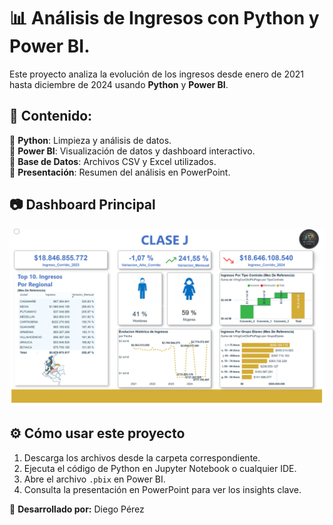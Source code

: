 # 📊 Análisis de Ingresos con Python y Power BI.

Este proyecto analiza la evolución de los ingresos desde enero de 2021 hasta diciembre de 2024 usando **Python** y **Power BI**.  

## 📌 Contenido:  

🔹 **Python**: Limpieza y análisis de datos.  
🔹 **Power BI**: Visualización de datos y dashboard interactivo.  
🔹 **Base de Datos**: Archivos CSV y Excel utilizados.  
🔹 **Presentación**: Resumen del análisis en PowerPoint.  

## 📷 Dashboard Principal  
![Dashboard](PowerBI/Informe_Ingresos_202412.png)  

## ⚙️ Cómo usar este proyecto  
1. Descarga los archivos desde la carpeta correspondiente.  
2. Ejecuta el código de Python en Jupyter Notebook o cualquier IDE.
3. Abre el archivo `.pbix` en Power BI.  
4. Consulta la presentación en PowerPoint para ver los insights clave.  

📌 **Desarrollado por:** Diego Pérez  
